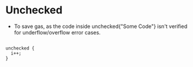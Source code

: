 # Unchecked

- To save gas, as the code inside unchecked{"Some Code"} isn't verified for underflow/overflow error cases.

```sol

unchecked {
  i++;
}
```
